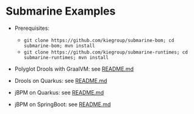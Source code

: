 # Submarine Examples

- Prerequisites:
  - `git clone https://github.com/kiegroup/submarine-bom; cd submarine-bom; mvn install`
  - `git clone https://github.com/kiegroup/submarine-runtimes; cd submarine-runtimes; mvn install`
  
- Polyglot Drools with GraalVM: see [README.md](drools-polyglot-example/README.md)
- Drools on Quarkus: see [README.md](drools-quarkus-example/README.md)
- jBPM on Quarkus: see [README.md](jbpm-quarkus-example/README.md)
- jBPM on SpringBoot: see [README.md](jbpm-springboot-example/README.md)


